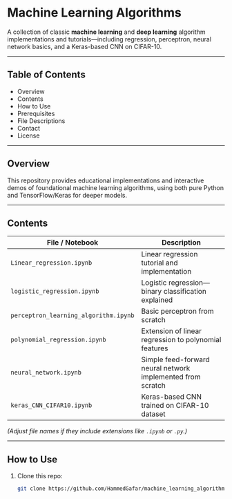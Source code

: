 # Machine Learning Algorithms

A collection of classic **machine learning** and **deep learning** algorithm implementations and tutorials—including regression, perceptron, neural network basics, and a Keras-based CNN on CIFAR-10.

---

## Table of Contents

- Overview
- Contents
- How to Use
- Prerequisites
- File Descriptions
- Contact
- License

---

## Overview

This repository provides educational implementations and interactive demos of foundational machine learning algorithms, using both pure Python and TensorFlow/Keras for deeper models.

---

## Contents

| File / Notebook                 | Description                                                  |
|--------------------------------|--------------------------------------------------------------|
| `Linear_regression.ipynb`      | Linear regression tutorial and implementation                |
| `logistic_regression.ipynb`    | Logistic regression—binary classification explained           |
| `perceptron_learning_algorithm.ipynb` | Basic perceptron from scratch                         |
| `polynomial_regression.ipynb`  | Extension of linear regression to polynomial features        |
| `neural_network.ipynb`         | Simple feed-forward neural network implemented from scratch  |
| `keras_CNN_CIFAR10.ipynb`      | Keras-based CNN trained on CIFAR-10 dataset                  |

*(Adjust file names if they include extensions like `.ipynb` or `.py`.)*

---

## How to Use

1. Clone this repo:
   ```bash
   git clone https://github.com/HammedGafar/machine_learning_algorithms.git
